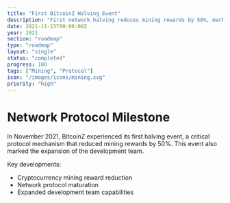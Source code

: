 ```yaml
---
title: "First BitcoinZ Halving Event"
description: "First network halving reduces mining rewards by 50%, marking a significant protocol milestone"
date: 2021-11-15T00:00:00Z
year: 2021
section: "roadmap"
type: "roadmap"
layout: "single"
status: "completed"
progress: 100
tags: ["Mining", "Protocol"]
icon: "/images/icons/mining.svg"
priority: "high"
---
```


# Network Protocol Milestone

In November 2021, BitcoinZ experienced its first halving event, a critical protocol mechanism that reduced mining rewards by 50%. This event also marked the expansion of the development team.

Key developments:
- Cryptocurrency mining reward reduction
- Network protocol maturation
- Expanded development team capabilities
